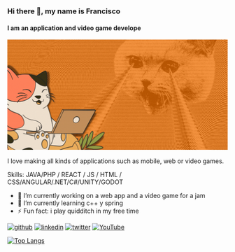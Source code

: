 ### Hi there 👋, my name is Francisco 
#### I am an application and video game develope
![I am an application and video game develope](https://github.com/ElNeko42/ELNeko42/blob/main/Banner%20web%20comida%20de%20perros%20negro%20(1).gif?raw=true)

I love making all kinds of applications such as mobile, web or video games.

Skills: JAVA/PHP / REACT / JS / HTML / CSS/ANGULAR/.NET/C#/UNITY/GODOT

- 🔭 I’m currently working on a web app and a video game for a jam 
- 🌱 I’m currently learning c++ y spring 
- ⚡ Fun fact: i play quidditch in my free time 


[<img src='https://cdn.jsdelivr.net/npm/simple-icons@3.0.1/icons/github.svg' alt='github' height='40'>](https://github.com/Elneko42)  [<img src='https://cdn.jsdelivr.net/npm/simple-icons@3.0.1/icons/linkedin.svg' alt='linkedin' height='40'>](https://www.linkedin.com/in/francisco-josé-ben-ramirez//)  [<img src='https://cdn.jsdelivr.net/npm/simple-icons@3.0.1/icons/twitter.svg' alt='twitter' height='40'>](https://twitter.com/@Elneko42)  [<img src='https://cdn.jsdelivr.net/npm/simple-icons@3.0.1/icons/youtube.svg' alt='YouTube' height='40'>](https://www.youtube.com/channel/UCllMaO4JDAAl33JDlX7lNhg)  

[![Top Langs](https://github-readme-stats.vercel.app/api/top-langs/?username=Elneko42)](https://github.com/anuraghazra/github-readme-stats)

